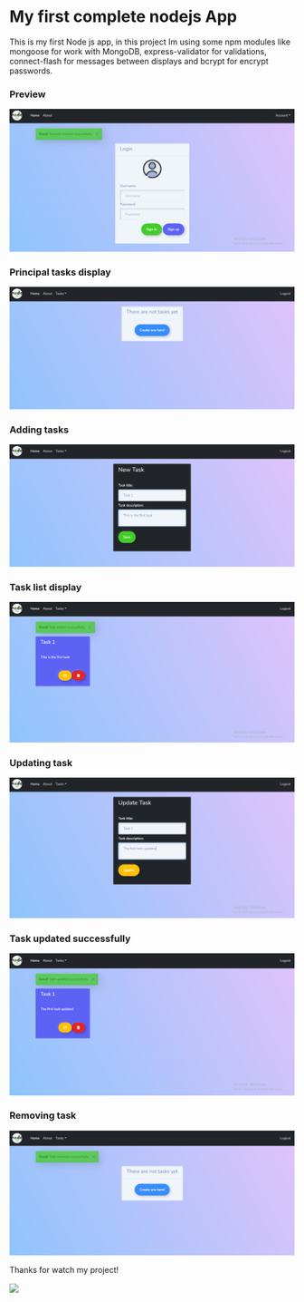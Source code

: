# My first complete nodejs App
This is my first Node js app, in this project Im using some npm modules like mongoose
for work with MongoDB, express-validator for validations, connect-flash for messages between displays and bcrypt for encrypt passwords.

### Preview
![Preview](/img/preview.png)

### Principal tasks display
![Principal task display](/img/tasks1.png)

### Adding tasks
![Adding task](/img/addingTask.png)

### Task list display
![Task List](/img/tasks2.png)

### Updating task
![Updating task](/img/updateTask.png)

### Task updated successfully
![Task updated](/img/tasksUpdated.png)

### Removing task
![Removing task](/img/taskRemoved.png)

Thanks for watch my project!

<img src="https://media.giphy.com/media/XIFtEmJkAiR32/giphy.gif" width="385px" align="center">